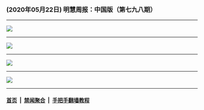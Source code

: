 ### (2020年05月22日) 明慧周报：中国版（第七九八期） 

---

<img src="http://qikan.minghui.org/mhqkpage/qikanimage/2020/05/22/mhzb_798_pdf-online1.png"/><hr/>
<img src="http://qikan.minghui.org/mhqkpage/qikanimage/2020/05/22/mhzb_798_pdf-online2.png"/><hr/>
<img src="http://qikan.minghui.org/mhqkpage/qikanimage/2020/05/22/mhzb_798_pdf-online3.png"/><hr/>
<img src="http://qikan.minghui.org/mhqkpage/qikanimage/2020/05/22/mhzb_798_pdf-online4.png"/><hr/>


#### [首页](../../../..) &nbsp;|&nbsp; [禁闻聚合](https://github.com/gfw-breaker/banned-news) &nbsp;|&nbsp; [手把手翻墙教程](https://github.com/gfw-breaker/guides) 